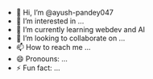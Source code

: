 - 👋 Hi, I’m @ayush-pandey047
- 👀 I’m interested in ...
- 🌱 I’m currently learning webdev and AI 
- 💞️ I’m looking to collaborate on ...
- 📫 How to reach me ...
- 😄 Pronouns: ...
- ⚡ Fun fact: ...

<!---
ayush-pandey047/ayush-pandey047 is a ✨ special ✨ repository because its `README.md` (this file) appears on your GitHub profile.
You can click the Preview link to take a look at your changes.
--->
